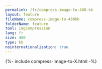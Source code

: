 ```yaml
---
permalink: /fr/compress-image-to-480-kb
layout: feature
fileName: compress-image-to-480kb
folderName: feature
tool: imgcompression
lang: fr
size: 480
type: kb
nointernationalization: true
---
```

{%- include compress-image-to-X.html -%}
      